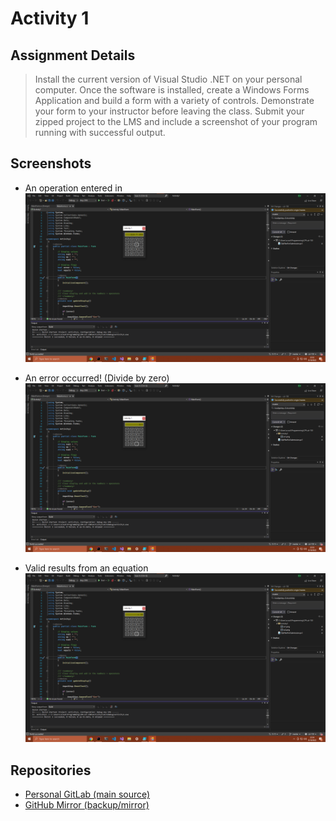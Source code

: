 # Activity 1

## Assignment Details

> Install the current version of Visual Studio .NET on your personal computer. Once the software is
installed, create a Windows Forms Application and build a form with a variety of controls. Demonstrate your form to your instructor before leaving the class. Submit your zipped project to the LMS and include a screenshot of your program running with successful output.

## Screenshots

- An operation entered in
![An operation entered in](./ss1.png)

- An error occurred! (Divide by zero)
![An error occurred! (Divide by zero)](./ss2.png)

- Valid results from an equation
![Valid results from an equation](./ss3.png)

## Repositories

- [Personal GitLab (main source)](https://gitlab.scoutchorton.io/gcu/cst-150/-/tree/master/Activity1)
- [GitHub Mirror (backup/mirror)](https://github.com/scoutchorton/cst-150/tree/master/Activity1)